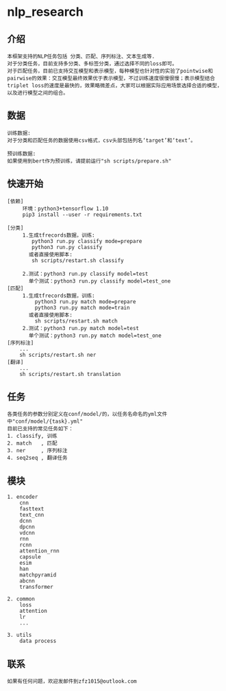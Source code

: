 # nlp_research


## 介绍
  
    本框架支持的NLP任务包括 分类、匹配、序列标注、文本生成等.
    对于分类任务，目前支持多分类、多标签分类，通过选择不同的loss即可。
    对于匹配任务，目前已支持交互模型和表示模型，每种模型也针对性的实验了pointwise和pairwise的效果：交互模型最终效果优于表示模型，不过训练速度很慢很慢；表示模型结合triplet loss的速度是最快的，效果略微差点，大家可以根据实际应用场景选择合适的模型，以及进行模型之间的组合。

## 数据

    训练数据:
    对于分类和匹配任务的数据使用csv格式，csv头部包括列名‘target’和‘text’。

    预训练数据:
    如果使用到bert作为预训练，请提前运行"sh scripts/prepare.sh"

## 快速开始

    [依赖]
         环境：python3+tensorflow 1.10
         pip3 install --user -r requirements.txt
         
    [分类]
         1.生成tfrecords数据，训练:
            python3 run.py classify mode=prepare
            python3 run.py classify 
           或者直接使用脚本:
            sh scripts/restart.sh classify
         
         2.测试：python3 run.py classify model=test
           单个测试：python3 run.py classify model=test_one
    [匹配]
         1.生成tfrecords数据，训练:
             python3 run.py match mode=prepare
             python3 run.py match mode=train
           或者直接使用脚本:
             sh scripts/restart.sh match
         2.测试：python3 run.py match model=test
           单个测试：python3 run.py match model=test_one
    [序列标注]
        ...
        sh scripts/restart.sh ner
    [翻译]    
        ...
        sh scripts/restart.sh translation
## 任务

    各类任务的参数分别定义在conf/model/的，以任务名命名的yml文件中"conf/model/{task}.yml"
    目前已支持的常见任务如下：
    1. classify, 训练
    2. match   , 匹配
    3. ner     , 序列标注
    4. seq2seq , 翻译任务

## 模块

    1. encoder
        cnn
        fasttext
        text_cnn
        dcnn
        dpcnn
        vdcnn
        rnn        
        rcnn
        attention_rnn
        capsule
        esim
        han
        matchpyramid
        abcnn
        transformer
  
    2. common 
        loss
        attention
        lr
        ...
    
    3. utils
        data process
## 联系

    如果有任何问题，欢迎发邮件到zfz1015@outlook.com
    
  
